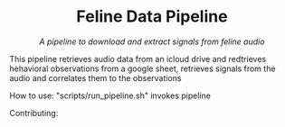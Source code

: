 <h1 align="center">Feline Data Pipeline</h1>
<p align="center"><i> A pipeline to download and extract signals from feline audio </i></p>

This pipeline retrieves audio data from an icloud drive and redtrieves hehavioral observations from a google sheet, retrieves signals from the audio and correlates them to the observations

How to use:
"scripts/run_pipeline.sh" invokes pipeline

Contributing:
